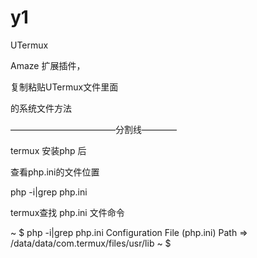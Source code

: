 # y1

UTermux   


Amaze   扩展插件，


复制粘贴UTermux文件里面

的系统文件方法


————————————分割线————


termux  安装php 后


查看php.ini的文件位置


php -i|grep php.ini



termux查找  php.ini 文件命令

~ $ php -i|grep php.ini
Configuration File (php.ini) Path => /data/data/com.termux/files/usr/lib
~ $

